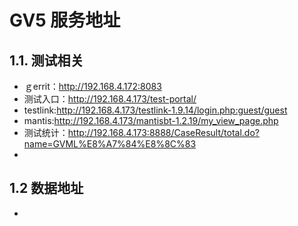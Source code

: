 
# GV5 服务地址

## 1.1. 测试相关
* ｇerrit：http://192.168.4.172:8083
* 测试入口：http://192.168.4.173/test-portal/
* testlink:http://192.168.4.173/testlink-1.9.14/login.php:guest/guest
* mantis:http://192.168.4.173/mantisbt-1.2.19/my_view_page.php
* 测试统计：http://192.168.4.173:8888/CaseResult/total.do?name=GVML%E8%A7%84%E8%8C%83
* 

## 1.2 数据地址
* 
